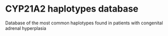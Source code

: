 # CYP21A2 haplotypes database
Database of the most common haplotypes found in patients with congenital adrenal hyperplasia 
